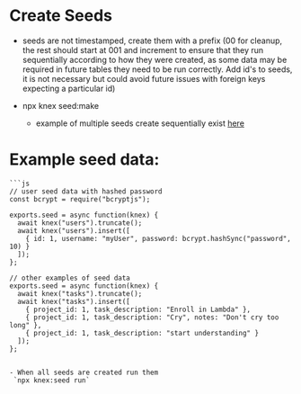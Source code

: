 # Create Seeds

- seeds are not timestamped, create them with a prefix (00 for cleanup, the rest should start at 001 and increment to ensure that they run sequentially according to how they were created, as some data may be required in future tables they need to be run correctly. Add id's to seeds, it is not necessary but could avoid future issues with foreign keys expecting a particular id)

- npx knex seed:make

  - example of multiple seeds create sequentially exist [here](https://github.com/FreedomWriter/node-db-challenge/tree/master/data/seeds)

# Example seed data:

    ```js
    // user seed data with hashed password
    const bcrypt = require("bcryptjs");

    exports.seed = async function(knex) {
      await knex("users").truncate();
      await knex("users").insert([
        { id: 1, username: "myUser", password: bcrypt.hashSync("password", 10) }
      ]);
    };

    // other examples of seed data
    exports.seed = async function(knex) {
      await knex("tasks").truncate();
      await knex("tasks").insert([
        { project_id: 1, task_description: "Enroll in Lambda" },
        { project_id: 1, task_description: "Cry", notes: "Don't cry too long" },
        { project_id: 1, task_description: "start understanding" }
      ]);
    };

```

- When all seeds are created run them
 `npx knex:seed run`
```
